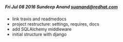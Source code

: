 ##### Fri Jul 08 2016 Sundeep Anand <suanand@redhat.com>
* link travis and readmedocs
* project restructure: settings, requires, docs
* add SQLAlchemy middleware
* initial structure with django
